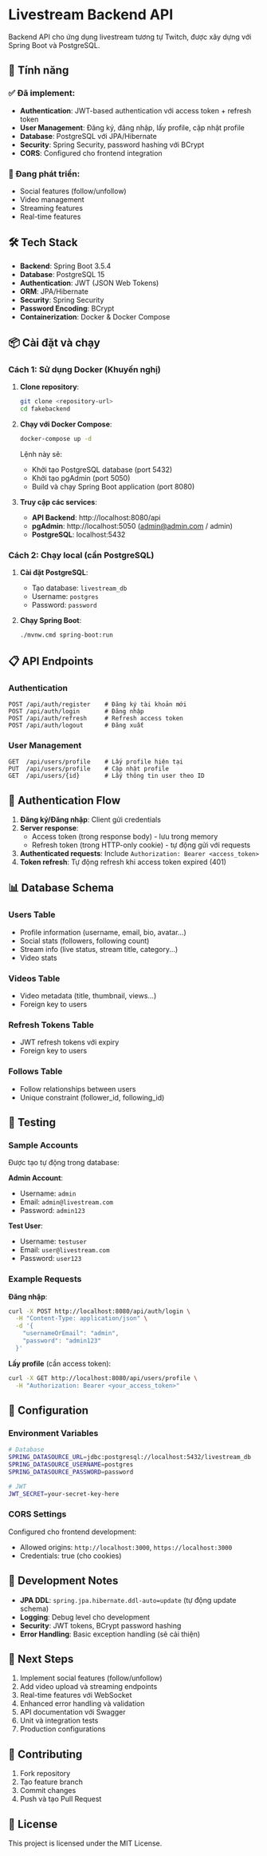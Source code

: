 # Livestream Backend API

Backend API cho ứng dụng livestream tương tự Twitch, được xây dựng với Spring Boot và PostgreSQL.

## 🚀 Tính năng

### ✅ Đã implement:
- **Authentication**: JWT-based authentication với access token + refresh token
- **User Management**: Đăng ký, đăng nhập, lấy profile, cập nhật profile
- **Database**: PostgreSQL với JPA/Hibernate
- **Security**: Spring Security, password hashing với BCrypt
- **CORS**: Configured cho frontend integration

### 🔄 Đang phát triển:
- Social features (follow/unfollow)
- Video management
- Streaming features
- Real-time features

## 🛠️ Tech Stack

- **Backend**: Spring Boot 3.5.4
- **Database**: PostgreSQL 15
- **Authentication**: JWT (JSON Web Tokens)
- **ORM**: JPA/Hibernate
- **Security**: Spring Security
- **Password Encoding**: BCrypt
- **Containerization**: Docker & Docker Compose

## 📦 Cài đặt và chạy

### Cách 1: Sử dụng Docker (Khuyến nghị)

1. **Clone repository**:
   ```bash
   git clone <repository-url>
   cd fakebackend
   ```

2. **Chạy với Docker Compose**:
   ```bash
   docker-compose up -d
   ```

   Lệnh này sẽ:
   - Khởi tạo PostgreSQL database (port 5432)
   - Khởi tạo pgAdmin (port 5050)
   - Build và chạy Spring Boot application (port 8080)

3. **Truy cập các services**:
   - **API Backend**: http://localhost:8080/api
   - **pgAdmin**: http://localhost:5050 (admin@admin.com / admin)
   - **PostgreSQL**: localhost:5432

### Cách 2: Chạy local (cần PostgreSQL)

1. **Cài đặt PostgreSQL**:
   - Tạo database: `livestream_db`
   - Username: `postgres`
   - Password: `password`

2. **Chạy Spring Boot**:
   ```bash
   ./mvnw.cmd spring-boot:run
   ```

## 📋 API Endpoints

### Authentication
```
POST /api/auth/register    # Đăng ký tài khoản mới
POST /api/auth/login       # Đăng nhập
POST /api/auth/refresh     # Refresh access token
POST /api/auth/logout      # Đăng xuất
```

### User Management
```
GET  /api/users/profile    # Lấy profile hiện tại
PUT  /api/users/profile    # Cập nhật profile
GET  /api/users/{id}       # Lấy thông tin user theo ID
```

## 🔐 Authentication Flow

1. **Đăng ký/Đăng nhập**: Client gửi credentials
2. **Server response**: 
   - Access token (trong response body) - lưu trong memory
   - Refresh token (trong HTTP-only cookie) - tự động gửi với requests
3. **Authenticated requests**: Include `Authorization: Bearer <access_token>`
4. **Token refresh**: Tự động refresh khi access token expired (401)

## 📊 Database Schema

### Users Table
- Profile information (username, email, bio, avatar...)
- Social stats (followers, following count)
- Stream info (live status, stream title, category...)
- Video stats

### Videos Table
- Video metadata (title, thumbnail, views...)
- Foreign key to users

### Refresh Tokens Table
- JWT refresh tokens với expiry
- Foreign key to users

### Follows Table
- Follow relationships between users
- Unique constraint (follower_id, following_id)

## 🧪 Testing

### Sample Accounts
Được tạo tự động trong database:

**Admin Account**:
- Username: `admin`
- Email: `admin@livestream.com`
- Password: `admin123`

**Test User**:
- Username: `testuser`
- Email: `user@livestream.com`
- Password: `user123`

### Example Requests

**Đăng nhập**:
```bash
curl -X POST http://localhost:8080/api/auth/login \
  -H "Content-Type: application/json" \
  -d '{
    "usernameOrEmail": "admin",
    "password": "admin123"
  }'
```

**Lấy profile** (cần access token):
```bash
curl -X GET http://localhost:8080/api/users/profile \
  -H "Authorization: Bearer <your_access_token>"
```

## 🔧 Configuration

### Environment Variables
```bash
# Database
SPRING_DATASOURCE_URL=jdbc:postgresql://localhost:5432/livestream_db
SPRING_DATASOURCE_USERNAME=postgres
SPRING_DATASOURCE_PASSWORD=password

# JWT
JWT_SECRET=your-secret-key-here
```

### CORS Settings
Configured cho frontend development:
- Allowed origins: `http://localhost:3000`, `https://localhost:3000`
- Credentials: true (cho cookies)

## 📝 Development Notes

- **JPA DDL**: `spring.jpa.hibernate.ddl-auto=update` (tự động update schema)
- **Logging**: Debug level cho development
- **Security**: JWT tokens, BCrypt password hashing
- **Error Handling**: Basic exception handling (sẽ cải thiện)

## 🔄 Next Steps

1. Implement social features (follow/unfollow)
2. Add video upload và streaming endpoints
3. Real-time features với WebSocket
4. Enhanced error handling và validation
5. API documentation với Swagger
6. Unit và integration tests
7. Production configurations

## 🤝 Contributing

1. Fork repository
2. Tạo feature branch
3. Commit changes
4. Push và tạo Pull Request

## 📄 License

This project is licensed under the MIT License.